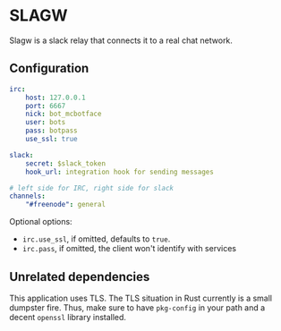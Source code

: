 # SLAGW
Slagw is a slack relay that connects it to a real chat network.

## Configuration
```yaml
irc:
    host: 127.0.0.1
    port: 6667
    nick: bot_mcbotface
    user: bots
    pass: botpass
    use_ssl: true

slack:
    secret: $slack_token
    hook_url: integration hook for sending messages

# left side for IRC, right side for slack
channels:
    "#freenode": general
```
Optional options:
* `irc.use_ssl`, if omitted, defaults to `true`.
* `irc.pass`, if omitted, the client won't identify with services

## Unrelated dependencies
This application uses TLS. The TLS situation in Rust currently is a small
dumpster fire. Thus, make sure to have `pkg-config` in your path and a decent
`openssl` library installed.
